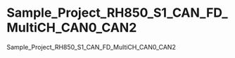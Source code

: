 # Sample_Project_RH850_S1_CAN_FD_MultiCH_CAN0_CAN2
Sample_Project_RH850_S1_CAN_FD_MultiCH_CAN0_CAN2
